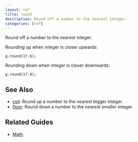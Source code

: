 ```yaml
---
layout: ref
title: round
description: Round off a number to the nearest integer.
categories: [ref]
---
```

Round off a number to the nearest integer.

Rounding up when integer is closer upwards:

    g.round(17.6);

Rounding down when integer is closer downwards:

    g.round(17.4);

## See Also
- [ceil](ceil.html): Round up a number to the nearest bigger integer.
- [floor](floor.html): Round down a number to the nearest smaller integer.

## Related Guides
- [Math](../guide/math.html)
